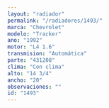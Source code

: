 ```yaml
---
layout: "radiador"
permalink: "/radiadores/1493/"
marca: "Chevrolet"
modelo: "Tracker"
ano: "1992"
motor: "L4 1.6"
transmision: "Automática"
parte: "431208"
clima: "Con clima"
alto: "14 3/4"
ancho: "20"
observaciones: ""
id: "1493"
---
```


